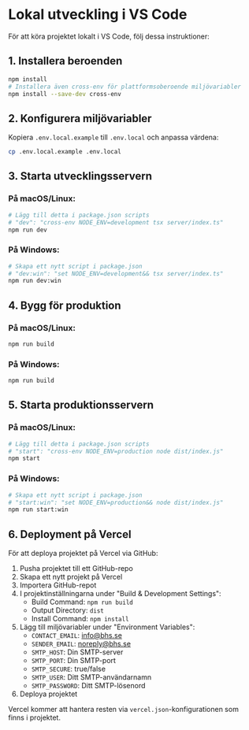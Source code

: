 # Lokal utveckling i VS Code

För att köra projektet lokalt i VS Code, följ dessa instruktioner:

## 1. Installera beroenden

```bash
npm install
# Installera även cross-env för plattformsoberoende miljövariabler
npm install --save-dev cross-env
```

## 2. Konfigurera miljövariabler

Kopiera `.env.local.example` till `.env.local` och anpassa värdena:

```bash
cp .env.local.example .env.local
```

## 3. Starta utvecklingsservern

### På macOS/Linux:
```bash
# Lägg till detta i package.json scripts
# "dev": "cross-env NODE_ENV=development tsx server/index.ts"
npm run dev
```

### På Windows:
```bash
# Skapa ett nytt script i package.json
# "dev:win": "set NODE_ENV=development&& tsx server/index.ts"
npm run dev:win
```

## 4. Bygg för produktion

### På macOS/Linux:
```bash
npm run build
```

### På Windows:
```bash
npm run build
```

## 5. Starta produktionsservern

### På macOS/Linux:
```bash
# Lägg till detta i package.json scripts
# "start": "cross-env NODE_ENV=production node dist/index.js"
npm start
```

### På Windows:
```bash
# Skapa ett nytt script i package.json
# "start:win": "set NODE_ENV=production&& node dist/index.js"
npm run start:win
```

## 6. Deployment på Vercel

För att deploya projektet på Vercel via GitHub:

1. Pusha projektet till ett GitHub-repo
2. Skapa ett nytt projekt på Vercel
3. Importera GitHub-repot
4. I projektinställningarna under "Build & Development Settings":
   - Build Command: `npm run build`
   - Output Directory: `dist`
   - Install Command: `npm install`
5. Lägg till miljövariabler under "Environment Variables":
   - `CONTACT_EMAIL`: info@bhs.se
   - `SENDER_EMAIL`: noreply@bhs.se
   - `SMTP_HOST`: Din SMTP-server
   - `SMTP_PORT`: Din SMTP-port
   - `SMTP_SECURE`: true/false
   - `SMTP_USER`: Ditt SMTP-användarnamn
   - `SMTP_PASSWORD`: Ditt SMTP-lösenord
6. Deploya projektet

Vercel kommer att hantera resten via `vercel.json`-konfigurationen som finns i projektet.